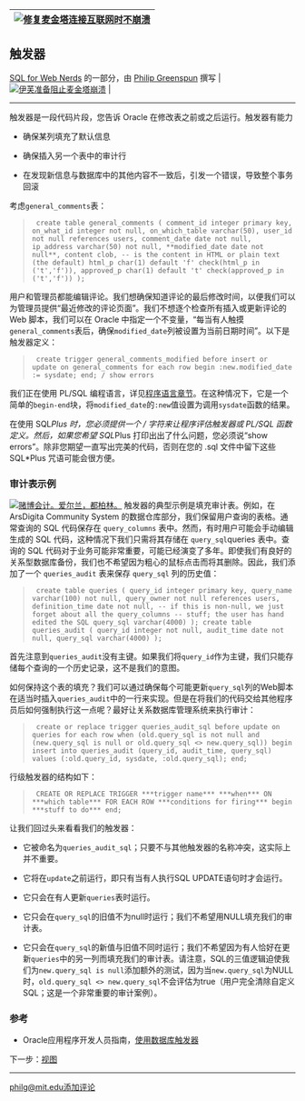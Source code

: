 | [![修复麦金塔连接互联网时不崩溃](../Images/d1a42c3d8c81e9a3b5f55ef52da7a1f3.jpg)](/http://philip.greenspun.com/images/pcd3559/fixing-a-macintosh-23.tcl) |
| --- |

## 触发器

[SQL for Web Nerds](index.html) 的一部分，由 [Philip Greenspun](http://philip.greenspun.com/) 撰写 | [![伊芙准备阻止麦金塔崩溃](../Images/ffb671b2bcfa9d3ca58771df1dba41c5.jpg)](/http://philip.greenspun.com/images/pcd3559/macintosh-repair-toolkit-30.tcl) |

* * *

触发器是一段代码片段，您告诉 Oracle 在修改表之前或之后运行。触发器有能力

+   确保某列填充了默认信息

+   确保插入另一个表中的审计行

+   在发现新信息与数据库中的其他内容不一致后，引发一个错误，导致整个事务回滚

考虑`general_comments`表：

> ```
>  create table general_comments ( comment_id integer primary key, on_what_id integer not null, on_which_table varchar(50), user_id not null references users, comment_date date not null, ip_address varchar(50) not null, **modified_date date not null**, content clob, -- is the content in HTML or plain text (the default) html_p char(1) default 'f' check(html_p in ('t','f')), approved_p char(1) default 't' check(approved_p in ('t','f')) ); 
> ```

用户和管理员都能编辑评论。我们想确保知道评论的最后修改时间，以便我们可以为管理员提供“最近修改的评论页面”。我们不想逐个检查所有插入或更新评论的 Web 脚本，我们可以在 Oracle 中指定一个不变量，“每当有人触摸`general_comments`表后，确保`modified_date`列被设置为当前日期时间”。以下是触发器定义：

> ```
>  create trigger general_comments_modified before insert or update on general_comments for each row begin :new.modified_date := sysdate; end; / show errors 
> ```

我们正在使用 PL/SQL 编程语言，详见[程序语言章节](procedural.html)。在这种情况下，它是一个简单的`begin-end`块，将`modified_date`的`:new`值设置为调用`sysdate`函数的结果。

在使用 SQL*Plus 时，您必须提供一个 / 字符来让程序评估触发器或 PL/SQL 函数定义。然后，如果您希望 SQL*Plus 打印出出了什么问题，您必须说“show errors”。除非您期望一直写出完美的代码，否则在您的 .sql 文件中留下这些 SQL*Plus 咒语可能会很方便。

### 审计表示例

[![赌博会计。爱尔兰，都柏林。](../Images/d22c1d49c61283dfbfabc1872300cd80.jpg)](/http://philip.greenspun.com/images/pcd1120/dublin-turf-accountants-25.tcl) 触发器的典型示例是填充审计表。例如，在 ArsDigita Community System 的数据仓库部分，我们保留用户查询的表格。通常查询的 SQL 代码保存在 `query_columns` 表中。然而，有时用户可能会手动编辑生成的 SQL 代码，这种情况下我们只需将其存储在 `query_sql`queries 表中。查询的 SQL 代码对于业务可能非常重要，可能已经演变了多年。即使我们有良好的关系型数据库备份，我们也不希望因为粗心的鼠标点击而将其删除。因此，我们添加了一个 `queries_audit` 表来保存 `query_sql` 列的历史值：

> ```
>  create table queries ( query_id integer primary key, query_name varchar(100) not null, query_owner not null references users, definition_time date not null, -- if this is non-null, we just forget about all the query_columns -- stuff; the user has hand edited the SQL query_sql varchar(4000) ); create table queries_audit ( query_id integer not null, audit_time date not null, query_sql varchar(4000) ); 
> ```

首先注意到`queries_audit`没有主键。如果我们将`query_id`作为主键，我们只能存储每个查询的一个历史记录，这不是我们的意图。

如何保持这个表的填充？我们可以通过确保每个可能更新`query_sql`列的Web脚本在适当时插入`queries_audit`中的一行来实现。但是在将我们的代码交给其他程序员后如何强制执行这一点呢？最好让关系数据库管理系统来执行审计：

> ```
>  create or replace trigger queries_audit_sql before update on queries for each row when (old.query_sql is not null and (new.query_sql is null or old.query_sql <> new.query_sql)) begin insert into queries_audit (query_id, audit_time, query_sql) values (:old.query_id, sysdate, :old.query_sql); end; 
> ```

行级触发器的结构如下：

> ```
>  CREATE OR REPLACE TRIGGER ***trigger name*** ***when*** ON ***which table*** FOR EACH ROW ***conditions for firing*** begin ***stuff to do*** end; 
> ```

让我们回过头来看看我们的触发器：

+   它被命名为`queries_audit_sql`；只要不与其他触发器的名称冲突，这实际上并不重要。

+   它将在`update`之前运行，即只有当有人执行SQL UPDATE语句时才会运行。

+   它只会在有人更新`queries`表时运行。

+   它只会在`query_sql`的旧值不为null时运行；我们不希望用NULL填充我们的审计表。

+   它只会在`query_sql`的新值与旧值不同时运行；我们不希望因为有人恰好在更新`queries`中的另一列而填充我们的审计表。请注意，SQL的三值逻辑迫使我们为`new.query_sql is null`添加额外的测试，因为当`new.query_sql`为NULL时，`old.query_sql <> new.query_sql`不会评估为true（用户完全清除自定义SQL；这是一个非常重要的审计案例）。

### 参考

+   Oracle应用程序开发人员指南，[使用数据库触发器](http://www.oradoc.com/keyword/triggers)

下一步：[视图](views.html)

* * *

[philg@mit.edu](http://philip.greenspun.com/)[添加评论](/comments/add?page_id=3456)
